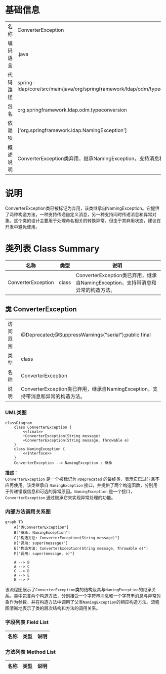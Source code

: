 # 基础信息

|      |      |
|------|------|
| 名称 | ConverterException |
| 编码语言 | .java |
| 代码路径 | spring-ldap/core/src/main/java/org/springframework/ldap/odm/typeconversion/ConverterException.java |
| 包名 | org.springframework.ldap.odm.typeconversion |
| 依赖项 | ['org.springframework.ldap.NamingException'] |
| 概述说明 | ConverterException类弃用，继承NamingException，支持消息和异常构造。 |

# 说明

ConverterException类已被标记为弃用，该类继承自NamingException。它提供了两种构造方法，一种支持传递自定义消息，另一种支持同时传递消息和异常对象。这个类的设计主要用于处理命名相关的转换异常，但由于其弃用状态，建议在开发中避免使用。

# 类列表 Class Summary

| 名称   | 类型  | 说明 |
|-------|------|-------------|
| ConverterException | class | ConverterException类已弃用，继承自NamingException，支持带消息和异常的构造方法。 |



## 类 ConverterException

|      |      |
|------|------|
| 访问范围 | @Deprecated;@SuppressWarnings("serial");public final |
| 类型 | class |
| 名称 | ConverterException |
| 说明 | ConverterException类已弃用，继承自NamingException，支持带消息和异常的构造方法。 |


### UML类图

```mermaid
classDiagram
    class ConverterException {
        <<final>>
        +ConverterException(String message)
        +ConverterException(String message, Throwable e)
    }
    class NamingException {
        <<Interface>>
    }
    ConverterException --> NamingException : 继承
```

**描述：**  
`ConverterException` 是一个被标记为 `@Deprecated` 的最终类，表示它已过时且不应再使用。该类继承自 `NamingException` 接口，并提供了两个构造函数，分别用于传递错误信息和可选的异常原因。`NamingException` 是一个接口，`ConverterException` 通过继承它来实现异常处理的功能。


### 内部方法调用关系图

```mermaid
graph TD
    A["类ConverterException"]
    B["继承: NamingException"]
    C["构造方法: ConverterException(String message)"]
    D["调用: super(message)"]
    E["构造方法: ConverterException(String message, Throwable e)"]
    F["调用: super(message, e)"]

    A --> B
    A --> C
    C --> D
    A --> E
    E --> F
```

该流程图展示了`ConverterException`类的结构及其与`NamingException`的继承关系。类中包含两个构造方法，分别接受一个字符串消息和一个字符串消息与异常对象作为参数，并在构造方法中调用了父类`NamingException`的相应构造方法。流程图清晰地表示了类的层次结构和方法的调用关系。

### 字段列表 Field List

| 名称  | 类型  | 说明 |
|-------|-------|------|

### 方法列表 Method List

| 名称  | 类型  | 说明 |
|-------|-------|------|




